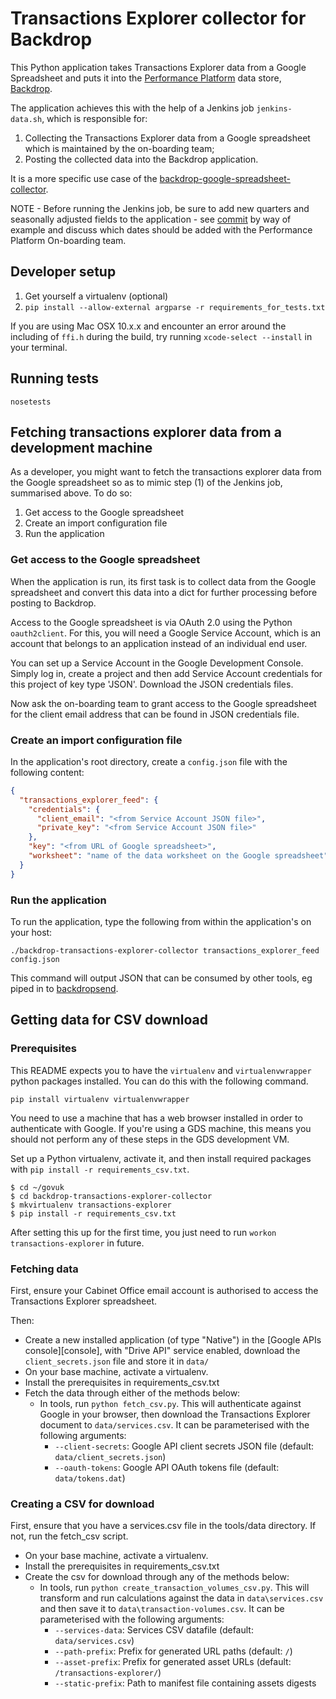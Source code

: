 # Transactions Explorer collector for Backdrop

This Python application takes Transactions Explorer data from a Google Spreadsheet
and puts it into the [Performance Platform][pp] data store, [Backdrop][].

[pp]: https://www.gov.uk/performance
[Backdrop]: https://github.com/alphagov/backdrop


The application achieves this with the help of a Jenkins job `jenkins-data.sh`, which is responsible
for:

1. Collecting the Transactions Explorer data from a Google spreadsheet which
is maintained by the on-boarding team;
2. Posting the collected data into the Backdrop application.

It is a more specific use case of the [backdrop-google-spreadsheet-collector][].

NOTE - Before running the Jenkins job, be sure to add new quarters and seasonally adjusted
fields to the application - see [commit][] by way of example and discuss which dates should be
added with the Performance Platform On-boarding team.

[commit]: https://github.com/alphagov/backdrop-transactions-explorer-collector/commit/dd5567f01bb9afcb0ea4190de015a91af550b18f

[backdrop-google-spreadsheet-collector]: https://github.com/alphagov/backdrop-google-spreadsheet-collector

## Developer setup

1. Get yourself a virtualenv (optional)
2. `pip install --allow-external argparse -r requirements_for_tests.txt`

If you are using Mac OSX 10.x.x and encounter an error around the including of
`ffi.h` during the build, try running `xcode-select --install` in your terminal.

## Running tests

`nosetests`

## Fetching transactions explorer data from a development machine

As a developer, you might want to fetch the transactions explorer data from
the Google spreadsheet so as to mimic step (1) of the Jenkins job, summarised above.
To do so:

1. Get access to the Google spreadsheet
2. Create an import configuration file
3. Run the application

### Get access to the Google spreadsheet

When the application is run, its first task is to collect data from the Google spreadsheet and
convert this data into a dict for further processing before posting to Backdrop.

Access to the Google spreadsheet is via OAuth 2.0 using the Python `oauth2client`. For this,
you will need a Google Service Account, which is an account that belongs to an application
instead of an individual end user.

You can set up a Service Account in the Google Development Console. Simply log in,
create a project and then add Service Account credentials for this project of key
type 'JSON'. Download the JSON credentials files.

Now ask the on-boarding team to grant access to the Google spreadsheet for the client
email address that can be found in JSON credentials file.

### Create an import configuration file

In the application's root directory, create a `config.json` file with the following
content:

```json
{
  "transactions_explorer_feed": {
    "credentials": {
      "client_email": "<from Service Account JSON file>",
      "private_key": "<from Service Account JSON file>"
    },
    "key": "<from URL of Google spreadsheet>",
    "worksheet": "name of the data worksheet on the Google spreadsheet"
  }
}
```

### Run the application

To run the application, type the following from within the application's
on your host:

`./backdrop-transactions-explorer-collector transactions_explorer_feed config.json`

This command will output JSON that can be consumed by other tools, eg piped
in to [backdropsend](https://github.com/alphagov/backdropsend).

## Getting data for CSV download

### Prerequisites

This README expects you to have the `virtualenv` and `virtualenvwrapper` python packages installed. You can do this with the following command.

```
pip install virtualenv virtualenvwrapper
```

You need to use a machine that has a web browser installed in order to
authenticate with Google. If you're using a GDS machine, this means you should
not perform any of these steps in the GDS development VM.

Set up a Python virtualenv, activate it, and then install required packages
with `pip install -r requirements_csv.txt`.

    $ cd ~/govuk
    $ cd backdrop-transactions-explorer-collector
    $ mkvirtualenv transactions-explorer
    $ pip install -r requirements_csv.txt

After setting this up for the first time, you just need to run
`workon transactions-explorer` in future.

### Fetching data

First, ensure your Cabinet Office email account is authorised to access the
Transactions Explorer spreadsheet.

Then:

* Create a new installed application (of type "Native") in the [Google APIs console][console],
with "Drive API" service enabled, download the `client_secrets.json` file
and store it in `data/`
* On your base machine, activate a virtualenv.
* Install the prerequisites in requirements_csv.txt
* Fetch the data through either of the methods below:
  * In tools, run `python fetch_csv.py`. This will authenticate against Google in your browser, then download the Transactions Explorer document to `data/services.csv`. It can be parameterised with the following arguments:
      * `--client-secrets`: Google API client secrets JSON file (default: `data/client_secrets.json`)
      * `--oauth-tokens`: Google API OAuth tokens file (default: `data/tokens.dat`)

### Creating a CSV for download

First, ensure that you have a services.csv file in the tools/data directory. If not, run the fetch_csv script.

* On your base machine, activate a virtualenv.
* Install the prerequisites in requirements_csv.txt
* Create the csv for download through any of the methods below:
  * In tools, run `python create_transaction_volumes_csv.py`. This will transform and run calculations against the data in `data\services.csv` and then save it to `data\transaction-volumes.csv`. It can be parameterised with the following arguments:
      * `--services-data`: Services CSV datafile (default: `data/services.csv`)
      * `--path-prefix`: Prefix for generated URL paths (default: `/`)
      * `--asset-prefix`: Prefix for generated asset URLs (default: `/transactions-explorer/`)
      * `--static-prefix`: Path to manifest file containing assets digests


